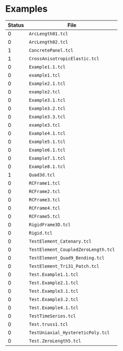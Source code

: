 # Examples

| Status  |     File     |
|---------|--------------|
| 0	| `ArcLength01.tcl` |
| 0	| `ArcLength02.tcl` |
| 1	| `ConcretePanel.tcl` |
| 1	| `CrossAnisotropicElastic.tcl` |
| 0	| `Example1.1.tcl` |
| 0	| `example1.tcl` |
| 0	| `Example2.1.tcl` |
| 0	| `example2.tcl` |
| 0	| `Example3.1.tcl` |
| 0	| `Example3.2.tcl` |
| 0	| `Example3.3.tcl` |
| 0	| `example3.tcl` |
| 0	| `Example4.1.tcl` |
| 0	| `Example5.1.tcl` |
| 0	| `Example6.1.tcl` |
| 0	| `Example7.1.tcl` |
| 0	| `Example8.1.tcl` |
| 1	| `Quad3d.tcl` |
| 0	| `RCFrame1.tcl` |
| 0	| `RCFrame2.tcl` |
| 0	| `RCFrame3.tcl` |
| 0	| `RCFrame4.tcl` |
| 0	| `RCFrame5.tcl` |
| 0	| `RigidFrame3D.tcl` |
| 0	| `Rigid.tcl` |
| 0	| `TestElement_Catenary.tcl` |
| 0	| `TestElement_CoupledZeroLength.tcl` |
| 0	| `TestElement_Quad9_Bending.tcl` |
| 0	| `TestElement_Tri31_Patch.tcl` |
| 0	| `Test.Example1.1.tcl` |
| 0	| `Test.Example2.1.tcl` |
| 0	| `Test.Example3.1.tcl` |
| 0	| `Test.Example3.2.tcl` |
| 0	| `Test.Example4.1.tcl` |
| 0	| `TestTimeSeries.tcl` |
| 0	| `Test.truss1.tcl` |
| 0	| `TestUniaxial_HystereticPoly.tcl` |
| 0	| `Test.ZeroLength5.tcl` |
